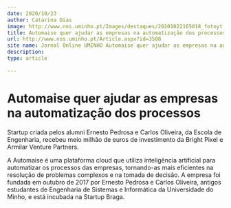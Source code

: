 ```yaml
---
date: 2020/10/23
author: Catarina Dias
image: http://www.nos.uminho.pt/Images/destaques/20201022165018_fotoyt.jpg
title: Automaise quer ajudar as empresas na automatização dos processos
url: http://www.nos.uminho.pt/Article.aspx?id=3508
site name: Jornal Online UMINHO Automaise quer ajudar as empresas na automatização dos processos
description: 
type: article

---
```

# Automaise quer ajudar as empresas na automatização dos processos




Startup criada pelos alumni Ernesto Pedrosa e Carlos Oliveira, da Escola de Engenharia, recebeu meio milhão de euros de investimento da Bright Pixel e Armilar Venture Partners.

A Automaise é uma plataforma cloud que utiliza inteligência artificial para automatizar os processos das empresas, tornando-as mais eficientes na resolução de problemas complexos e na tomada de decisão. A empresa foi fundada em outubro de 2017 por Ernesto Pedrosa e Carlos Oliveira, antigos estudantes de Engenharia de Sistemas e Informática da Universidade do Minho, e está incubada na Startup Braga.
